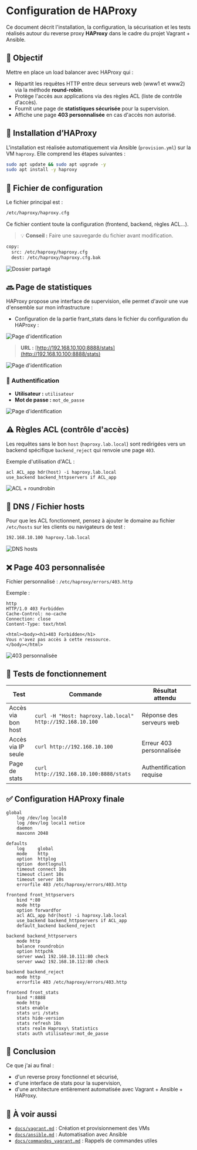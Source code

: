 # Configuration de HAProxy

Ce document décrit l'installation, la configuration, la sécurisation et les tests réalisés autour du reverse proxy **HAProxy** dans le cadre du projet Vagrant + Ansible.



## 🎯 Objectif

Mettre en place un load balancer avec HAProxy qui :

* Répartit les requêtes HTTP entre deux serveurs web (www1 et www2) via la méthode **round-robin**.
* Protège l'accès aux applications via des règles ACL (liste de contrôle d'accès).
* Fournit une page de **statistiques sécurisée** pour la supervision.
* Affiche une page **403 personnalisée** en cas d'accès non autorisé.



## 🔧 Installation d’HAProxy

L'installation est réalisée automatiquement via Ansible (`provision.yml`) sur la VM `haproxy`. Elle comprend les étapes suivantes :

```bash
sudo apt update && sudo apt upgrade -y
sudo apt install -y haproxy
```



## 📁 Fichier de configuration

Le fichier principal est :

```bash
/etc/haproxy/haproxy.cfg
```

Ce fichier contient toute la configuration (frontend, backend, règles ACL...).

> 💡 **Conseil :** Faire une sauvegarde du fichier avant modification.

```bash
copy:
  src: /etc/haproxy/haproxy.cfg
  dest: /etc/haproxy/haproxy.cfg.bak
```

![Dossier partagé](../screen_vagrant/screen_roundrobin/duplication_cfg.png)



## 🔜 Page de statistiques

HAProxy propose une interface de supervision, elle permet d'avoir une vue d'ensemble sur mon infrastructure :


* Configuration de la partie frant_stats dans le fichier du configuration du HAProxy :  

![Page d'identification](../screen_vagrant/page_statistique/configuration_haproxy.cfg.png)


> **URL :** [http://192.168.10.100:8888/stats](http://192.168.10.100:8888/stats)

![Page d'identification](../screen_vagrant/page_statistique/configuration_haproxy.cfg_page_statistiques_2.png)

### 🔐 Authentification

* **Utilisateur :** `utilisateur`
* **Mot de passe :** `mot_de_passe`

![Page d'identification](../screen_vagrant/login_page_statistique.png)



## ⚠️ Règles ACL (contrôle d'accès)

Les requêtes sans le bon `host` (`haproxy.lab.local`) sont redirigées vers un backend spécifique `backend_reject` qui renvoie une page `403`.

Exemple d'utilisation d'ACL :

```haproxy
acl ACL_app hdr(host) -i haproxy.lab.local
use_backend backend_httpservers if ACL_app
```

![ACL + roundrobin](../screen_vagrant/resultat_regles_acl_2.png)



## 📙 DNS / Fichier hosts

Pour que les ACL fonctionnent, pensez à ajouter le domaine au fichier `/etc/hosts` sur les clients ou navigateurs de test :

```bash
192.168.10.100 haproxy.lab.local
```

![DNS hosts](../screen_vagrant/hosts_client.png)



## ❌ Page 403 personnalisée

Fichier personnalisé : `/etc/haproxy/errors/403.http`

Exemple :

```
http
HTTP/1.0 403 Forbidden
Cache-Control: no-cache
Connection: close
Content-Type: text/html

<html><body><h1>403 Forbidden</h1>
Vous n'avez pas accès à cette ressource.
</body></html>
```

![403 personnalisée](../screen_vagrant/resultat_regles_acl.png)



## 🧪 Tests de fonctionnement

| Test               | Commande                                                  | Résultat attendu         |
| ------------------ | --------------------------------------------------------- | ------------------------ |
| Accès via bon host | `curl -H "Host: haproxy.lab.local" http://192.168.10.100` | Réponse des serveurs web |
| Accès via IP seule | `curl http://192.168.10.100`                              | Erreur 403 personnalisée |
| Page de stats      | `curl http://192.168.10.100:8888/stats`                   | Authentification requise |



## ✅ Configuration HAProxy finale

```haproxy
global
    log /dev/log local0
    log /dev/log local1 notice
    daemon
    maxconn 2048

defaults
    log     global
    mode    http
    option  httplog
    option  dontlognull
    timeout connect 10s
    timeout client 10s
    timeout server 10s
    errorfile 403 /etc/haproxy/errors/403.http

frontend front_httpservers
    bind *:80
    mode http
    option forwardfor
    acl ACL_app hdr(host) -i haproxy.lab.local
    use_backend backend_httpservers if ACL_app
    default_backend backend_reject

backend backend_httpservers
    mode http
    balance roundrobin
    option httpchk
    server www1 192.168.10.111:80 check
    server www2 192.168.10.112:80 check

backend backend_reject
    mode http
    errorfile 403 /etc/haproxy/errors/403.http

frontend front_stats
    bind *:8888
    mode http
    stats enable
    stats uri /stats
    stats hide-version
    stats refresh 10s
    stats realm Haproxy\ Statistics
    stats auth utilisateur:mot_de_passe
```



## 🚀 Conclusion

Ce que j'ai au final : 

* d'un reverse proxy fonctionnel et sécurisé,
* d'une interface de stats pour la supervision,
* d'une architecture entièrement automatisée avec Vagrant + Ansible + HAProxy.



## 📁 À voir aussi

* [`docs/vagrant.md`](./docs/vagrant.md) : Création et provisionnement des VMs
* [`docs/ansible.md`](./docs/ansible.md) : Automatisation avec Ansible
* [`docs/commandes_vagrant.md`](./docs/commandes_vagrant.md) : Rappels de commandes utiles
